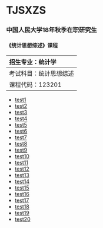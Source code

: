 # TJSXZS

### 中国人民大学18年秋季在职研究生
#### 《统计思想综述》课程

|招生专业：统计学|
|:---|
|考试科目：统计思想综述|
|课程代码：123201|

- [test1](./test/test1.md)
- [test2](./test/test2.md)
- [test3](./test/test3.md)
- [test4](./test/test4.md)
- [test5](./test/test5.md)
- [test6](./test/test6.md)
- [test7](./test/test7.md)
- [test8](./test/test8.md)
- [test9](./test/test9.md)
- [test10](./test/test10.md)
- [test11](./test/test11.md)
- [test12](./test/test12.md)
- [test13](./test/test13.md)
- [test14](./test/test14.md)
- [test15](./test/test15.md)
- [test16](./test/test16.md)
- [test17](./test/test17.md)
- [test18](./test/test18.md)
- [test19](./test/test19.md)
- [test20](./test/test20.md)






